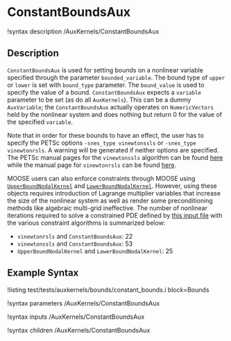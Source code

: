# ConstantBoundsAux

!syntax description /AuxKernels/ConstantBoundsAux

## Description

`ConstantBoundsAux` is used for setting bounds on a nonlinear variable specified
through the parameter `bounded_variable`. The bound type of `upper` or `lower` is set with `bound_type` parameter. The `bound_value` is used to specify the value of a bound. `ConstantBoundsAux` expects a `variable` parameter to be set (as do all `AuxKernels`). This can be a dummy
`AuxVariable`; the `ConstantBoundsAux` actually operates on `NumericVectors` held by the
nonlinear system and does nothing but return 0 for the value of the specified
`variable`.

Note that in order for these bounds to have an effect, the user has to specify the
PETSc options `-snes_type vinewtonssls` or `-snes_type vinewtonrsls`. A warning will be generated if neither options are specified. The PETSc manual pages for the `vinewtonssls` algorithm
can be found
[here](https://www.mcs.anl.gov/petsc/petsc-current/docs/manualpages/SNES/SNESVINEWTONSSLS.html)
while the manual page for `vinewtonrsls` can be found
[here](https://www.mcs.anl.gov/petsc/petsc-current/docs/manualpages/SNES/SNESVINEWTONRSLS.html#SNESVINEWTONRSLS).

MOOSE users can also enforce constraints through MOOSE using
[`UpperBoundNodalKernel`](/UpperBoundNodalKernel.md) and
[`LowerBoundNodalKernel`](/LowerBoundNodalKernel.md). However, using these
objects requires introduction of Lagrange multiplier variables that increase the
size of the nonlinear system as well as render some preconditioning methods
like algebraic multi-grid ineffective. The number of nonlinear iterations
required to solve a constrained PDE defined by
[this input file](/upper-and-lower-bound.i) with the various constraint
algorithms is summarized below:

- `vinewtonrsls` and `ConstantBoundsAux`:                      22
- `vinewtonssls` and `ConstantBoundsAux`:                      53
- `UpperBoundNodalKernel` and `LowerBoundNodalKernel`: 25

## Example Syntax

!listing test/tests/auxkernels/bounds/constant_bounds.i block=Bounds

!syntax parameters /AuxKernels/ConstantBoundsAux

!syntax inputs /AuxKernels/ConstantBoundsAux

!syntax children /AuxKernels/ConstantBoundsAux
